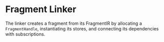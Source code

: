 # Fragment Linker

The linker creates a fragment from its FragmentIR by allocating a `FragmentHandle`,
instantiating its stores, and connecting its dependencies with subscriptions.
